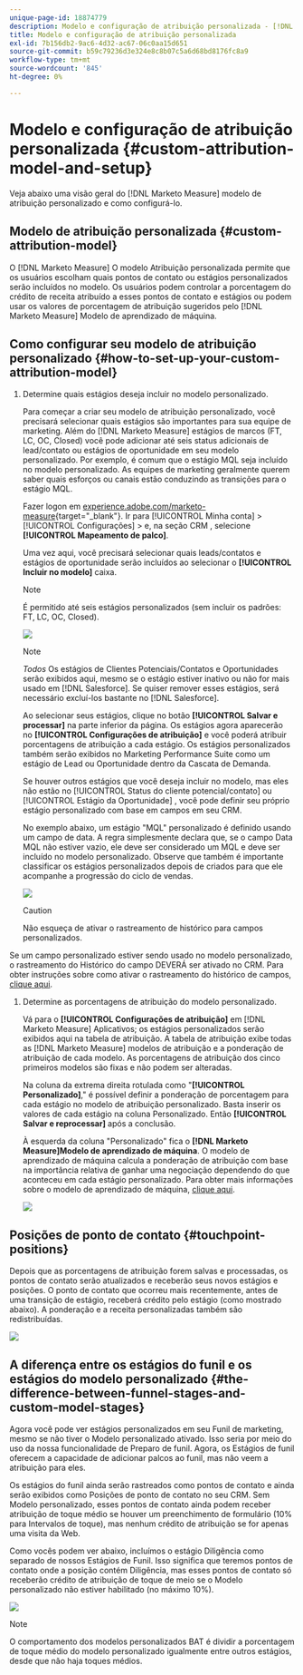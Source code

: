 ```yaml
---
unique-page-id: 18874779
description: Modelo e configuração de atribuição personalizada - [!DNL Marketo Measure] - Documentação do produto
title: Modelo e configuração de atribuição personalizada
exl-id: 7b156db2-9ac6-4d32-ac67-06c0aa15d651
source-git-commit: b59c79236d3e324e8c8b07c5a6d68bd8176fc8a9
workflow-type: tm+mt
source-wordcount: '845'
ht-degree: 0%

---
```


# Modelo e configuração de atribuição personalizada {#custom-attribution-model-and-setup}

Veja abaixo uma visão geral do [!DNL Marketo Measure] modelo de atribuição personalizado e como configurá-lo.

## Modelo de atribuição personalizada {#custom-attribution-model}

O [!DNL Marketo Measure] O modelo Atribuição personalizada permite que os usuários escolham quais pontos de contato ou estágios personalizados serão incluídos no modelo. Os usuários podem controlar a porcentagem do crédito de receita atribuído a esses pontos de contato e estágios ou podem usar os valores de porcentagem de atribuição sugeridos pelo [!DNL Marketo Measure] Modelo de aprendizado de máquina.

## Como configurar seu modelo de atribuição personalizado {#how-to-set-up-your-custom-attribution-model}

1. Determine quais estágios deseja incluir no modelo personalizado.

   Para começar a criar seu modelo de atribuição personalizado, você precisará selecionar quais estágios são importantes para sua equipe de marketing. Além do [!DNL Marketo Measure] estágios de marcos (FT, LC, OC, Closed) você pode adicionar até seis status adicionais de lead/contato ou estágios de oportunidade em seu modelo personalizado. Por exemplo, é comum que o estágio MQL seja incluído no modelo personalizado. As equipes de marketing geralmente querem saber quais esforços ou canais estão conduzindo as transições para o estágio MQL.

   Fazer logon em [experience.adobe.com/marketo-measure](https://experience.adobe.com/marketo-measure){target=&quot;_blank&quot;}. Ir para [!UICONTROL Minha conta] > [!UICONTROL Configurações] > e, na seção CRM , selecione **[!UICONTROL Mapeamento de palco]**.

   Uma vez aqui, você precisará selecionar quais leads/contatos e estágios de oportunidade serão incluídos ao selecionar o **[!UICONTROL Incluir no modelo]** caixa.

   >[!NOTE]
   >
   >É permitido até seis estágios personalizados (sem incluir os padrões: FT, LC, OC, Closed).

   ![](assets/1-1.png)

   >[!NOTE]
   >
   >_Todos_ Os estágios de Clientes Potenciais/Contatos e Oportunidades serão exibidos aqui, mesmo se o estágio estiver inativo ou não for mais usado em [!DNL Salesforce]. Se quiser remover esses estágios, será necessário excluí-los bastante no [!DNL Salesforce].

   Ao selecionar seus estágios, clique no botão **[!UICONTROL Salvar e processar]** na parte inferior da página. Os estágios agora aparecerão no **[!UICONTROL Configurações de atribuição]** e você poderá atribuir porcentagens de atribuição a cada estágio. Os estágios personalizados também serão exibidos no Marketing Performance Suite como um estágio de Lead ou Oportunidade dentro da Cascata de Demanda.

   Se houver outros estágios que você deseja incluir no modelo, mas eles não estão no [!UICONTROL Status do cliente potencial/contato] ou [!UICONTROL Estágio da Oportunidade] , você pode definir seu próprio estágio personalizado com base em campos em seu CRM.

   No exemplo abaixo, um estágio &quot;MQL&quot; personalizado é definido usando um campo de data. A regra simplesmente declara que, se o campo Data MQL não estiver vazio, ele deve ser considerado um MQL e deve ser incluído no modelo personalizado. Observe que também é importante classificar os estágios personalizados depois de criados para que ele acompanhe a progressão do ciclo de vendas.

   ![](assets/2-1.png)

   >[!CAUTION]
   >
   >Não esqueça de ativar o rastreamento de histórico para campos personalizados.

Se um campo personalizado estiver sendo usado no modelo personalizado, o rastreamento do Histórico do campo DEVERÁ ser ativado no CRM. Para obter instruções sobre como ativar o rastreamento do histórico de campos, [clique aqui](/help/advanced-marketo-measure-features/custom-attribution-models/custom-model-setup-enable-field-history-tracking.md).

1. Determine as porcentagens de atribuição do modelo personalizado.

   Vá para o **[!UICONTROL Configurações de atribuição]** em [!DNL Marketo Measure] Aplicativos; os estágios personalizados serão exibidos aqui na tabela de atribuição. A tabela de atribuição exibe todas as [!DNL Marketo Measure] modelos de atribuição e a ponderação de atribuição de cada modelo. As porcentagens de atribuição dos cinco primeiros modelos são fixas e não podem ser alteradas.

   Na coluna da extrema direita rotulada como &quot;**[!UICONTROL Personalizado]**,&quot; é possível definir a ponderação de porcentagem para cada estágio no modelo de atribuição personalizado. Basta inserir os valores de cada estágio na coluna Personalizado. Então **[!UICONTROL Salvar e reprocessar]** após a conclusão.

   À esquerda da coluna &quot;Personalizado&quot; fica o **[!DNL Marketo Measure]Modelo de aprendizado de máquina**. O modelo de aprendizado de máquina calcula a ponderação de atribuição com base na importância relativa de ganhar uma negociação dependendo do que aconteceu em cada estágio personalizado. Para obter mais informações sobre o modelo de aprendizado de máquina, [clique aqui](/help/advanced-marketo-measure-features/custom-attribution-models/machine-learning-model-faq.md).

   ![](assets/3.png)

## Posições de ponto de contato {#touchpoint-positions}

Depois que as porcentagens de atribuição forem salvas e processadas, os pontos de contato serão atualizados e receberão seus novos estágios e posições. O ponto de contato que ocorreu mais recentemente, antes de uma transição de estágio, receberá crédito pelo estágio (como mostrado abaixo). A ponderação e a receita personalizadas também são redistribuídas.

![](assets/4.png)

## A diferença entre os estágios do funil e os estágios do modelo personalizado {#the-difference-between-funnel-stages-and-custom-model-stages}

Agora você pode ver estágios personalizados em seu Funil de marketing, mesmo se não tiver o Modelo personalizado ativado. Isso seria por meio do uso da nossa funcionalidade de Preparo de funil. Agora, os Estágios de funil oferecem a capacidade de adicionar palcos ao funil, mas não veem a atribuição para eles.

Os estágios do funil ainda serão rastreados como pontos de contato e ainda serão exibidos como Posições de ponto de contato no seu CRM. Sem Modelo personalizado, esses pontos de contato ainda podem receber atribuição de toque médio se houver um preenchimento de formulário (10% para Intervalos de toque), mas nenhum crédito de atribuição se for apenas uma visita da Web.

Como vocês podem ver abaixo, incluímos o estágio Diligência como separado de nossos Estágios de Funil. Isso significa que teremos pontos de contato onde a posição contém Diligência, mas esses pontos de contato só receberão crédito de atribuição de toque de meio se o Modelo personalizado não estiver habilitado (no máximo 10%).

![](assets/5.png)

>[!NOTE]
>
>O comportamento dos modelos personalizados BAT é dividir a porcentagem de toque médio do modelo personalizado igualmente entre outros estágios, desde que não haja toques médios.

